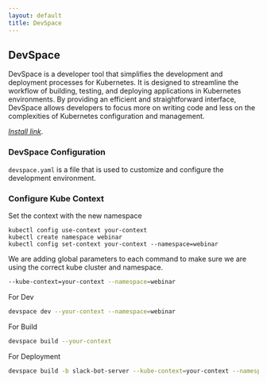 ```yaml
---
layout: default
title: DevSpace
---
```


## DevSpace

DevSpace is a developer tool that simplifies the development and deployment processes for Kubernetes. It is designed to streamline the workflow of building, testing, and deploying applications in Kubernetes environments. By providing an efficient and straightforward interface, DevSpace allows developers to focus more on writing code and less on the complexities of Kubernetes configuration and management.

*[Install link](https://www.devspace.sh/docs/getting-started/installation)*.

### DevSpace Configuration

`devspace.yaml` is a file that is used to customize and configure the development environment.

### Configure Kube Context

Set the context with the new namespace

```
kubectl config use-context your-context
kubectl create namespace webinar
kubectl config set-context your-context --namespace=webinar
```

We are adding global parameters to each command to make sure we are using the correct kube cluster and namespace.

```zsh
--kube-context=your-context --namespace=webinar
```

For Dev

```zsh
devspace dev --your-context --namespace=webinar
```

For Build

```zsh
devspace build --your-context 
```

For Deployment

```zsh
devspace build -b slack-bot-server --kube-context=your-context --namespace=webinar && devspace deploy --kube-context=your-context --namespace=webinar
```
